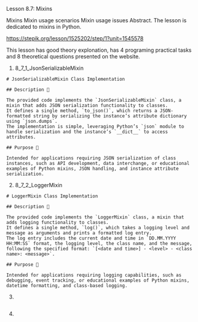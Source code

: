 Lesson 8.7: Mixins

Mixins
Mixin usage scenarios
Mixin usage issues
Abstract. The lesson is dedicated to mixins in Python.

https://stepik.org/lesson/1525202/step/1?unit=1545578

This lesson has good theory explonation, has 4 programing practical tasks and 8 theoretical questions presented on the website.

1. 8_7_1_JsonSerializableMixin

```
# JsonSerializableMixin Class Implementation

## Description 📝

The provided code implements the `JsonSerializableMixin` class, a mixin that adds JSON serialization functionality to classes.
It defines a single method, `to_json()`, which returns a JSON-formatted string by serializing the instance’s attribute dictionary using `json.dumps`.
The implementation is simple, leveraging Python’s `json` module to handle serialization and the instance’s `__dict__` to access attributes.

## Purpose 🎯

Intended for applications requiring JSON serialization of class instances, such as API development, data interchange, or educational examples of Python mixins, JSON handling, and instance attribute serialization.
```

2. 8_7_2_LoggerMixin

```
# LoggerMixin Class Implementation

## Description 📝

The provided code implements the `LoggerMixin` class, a mixin that adds logging functionality to classes.
It defines a single method, `log()`, which takes a logging level and message as arguments and prints a formatted log entry.
The log entry includes the current date and time in `DD.MM.YYYY HH:MM:SS` format, the logging level, the class name, and the message, following the specified format: `[<date and time>] - <level> - <class name>: <message>`.

## Purpose 🎯

Intended for applications requiring logging capabilities, such as debugging, event tracking, or educational examples of Python mixins, datetime formatting, and class-based logging.
```

3.

```

```

4.

```

```
